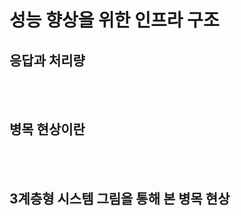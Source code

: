 # **성능 향상을 위한 인프라 구조**


## 응답과 처리량
<br></br>

## 병목 현상이란
<br></br>

## 3계층형 시스템 그림을 통해 본 병목 현상
<br></br>

